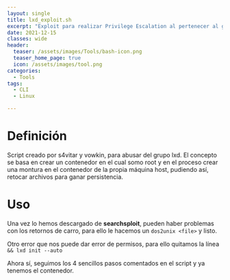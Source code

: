 ```yaml
---
layout: single
title: lxd_exploit.sh
excerpt: "Exploit para realizar Privilege Escalation al pertenecer al grupo lxd."
date: 2021-12-15
classes: wide
header:
  teaser: /assets/images/Tools/bash-icon.png
  teaser_home_page: true
  icon: /assets/images/tool.png
categories:
  - Tools
tags:
  - CLI
  - Linux

---
```



# Definición
Script creado por s4vitar y vowkin, para abusar del grupo lxd. El concepto se basa en crear un contenedor en el cual somo root y en el proceso crear una montura en el contenedor de la propia máquina host, pudiendo así, retocar archivos para ganar persistencia.

# Uso
Una vez lo hemos descargado de **searchsploit**, pueden haber problemas con los retornos de carro, para ello le hacemos un `dos2unix <file>` y listo.

Otro error que nos puede dar error de permisos, para ello quitamos la línea `&& lxd init --auto`

Ahora sí, seguimos los 4 sencillos pasos comentados en el script y ya tenemos el contenedor.
